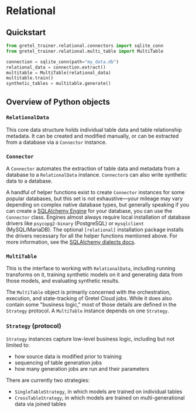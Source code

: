 # Relational

## Quickstart

```python
from gretel_trainer.relational.connectors import sqlite_conn
from gretel_trainer.relational.multi_table import MultiTable

connection = sqlite_conn(path="my_data.db")
relational_data = connection.extract()
multitable = MultiTable(relational_data)
multitable.train()
synthetic_tables = multitable.generate()
```

## Overview of Python objects

### `RelationalData`

This core data structure holds individual table data and table relationship metadata.
It can be created and modified manually, or can be extracted from a database via a
`Connector` instance.


### `Connector`

A `Connector` automates the extraction of table data and metadata from a database to
a `RelationalData` instance. `Connector`s can also write synthetic data to a database.

A handful of helper functions exist to create `Connector` instances for some popular
databases, but this set is not exhaustive—your mileage may vary depending on complex
native database types, but generally speaking if you can create a
[SQLAlchemy Engine](https://docs.sqlalchemy.org/en/14/core/engines.html) for your
database, you can use the `Connector` class. Engines almost always require local
installation of database drivers like `psycopg2-binary` (PostgreSQL) or `mysqlclient`
(MySQL/MariaDB). The optional `[relational]` installation package installs the
drivers necessary for all the helper functions mentioned above. For more information,
see the [SQLAlchemy dialects docs](https://docs.sqlalchemy.org/en/14/dialects/index.html).


### `MultiTable`

This is the interface to working with `RelationalData`, including running transforms
on it, training synthetic models on it and generating data from those models, and
evaluating synthetic results.

The `MultiTable` object is primarily concerned with the orchestration, execution, and
state-tracking of Gretel Cloud jobs. While it does also contain some "business logic,"
most of those details are defined in the `Strategy` protocol. A `MultiTable` instance
depends on one `Strategy`.


### `Strategy` (protocol)

`Strategy` instances capture low-level business logic, including but not limited to:
- how source data is modified prior to training
- sequencing of table generation jobs
- how many generation jobs are run and their parameters

There are currently two strategies:
- `SingleTableStrategy`, in which models are trained on individual tables
- `CrossTableStrategy`, in which models are trained on multi-generational data via joined tables
